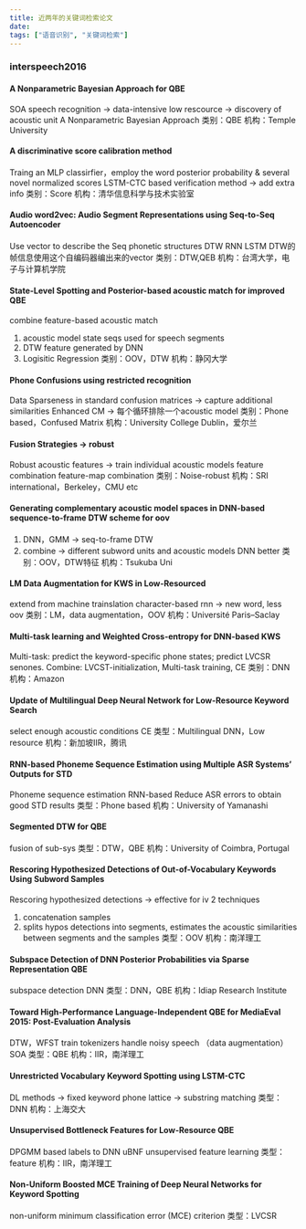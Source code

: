 ```yaml
---
title: 近两年的关键词检索论文
date: 
tags: ["语音识别", "关键词检索"]
---
```


### interspeech2016

#### A Nonparametric Bayesian Approach for QBE 
SOA speech recognition -> data-intensive
low rescource -> discovery of acoustic unit
A Nonparametric Bayesian Approach
类别：QBE
机构：Temple University

#### A discriminative score calibration method
Traing an MLP classirfier，employ the word posterior probability & several novel normalized scores
LSTM-CTC based verification method -> add extra info
类别：Score
机构：清华信息科学与技术实验室

#### Audio word2vec: Audio Segment Representations using Seq-to-Seq Autoencoder
Use vector to describe the Seq phonetic structures
DTW
RNN LSTM
DTW的帧信息使用这个自编码器编出来的vector
类别：DTW,QEB
机构：台湾大学，电子与计算机学院

#### State-Level Spotting and Posterior-based acoustic match for improved QBE
combine feature-based acoustic match
1. acoustic model state seqs used for speech segments
2. DTW feature generated by DNN
3. Logisitic Regression
类别：OOV，DTW
机构：静冈大学

#### Phone Confusions using restricted recognition
Data Sparseness in standard confusion matrices -> capture additional similarities
Enhanced CM -> 每个循环排除一个acoustic model
类别：Phone based，Confused Matrix
机构：University College Dublin，爱尔兰


#### Fusion Strategies -> robust
Robust acoustic features
-> train individual acoustic models
feature combination feature-map combination
类别：Noise-robust
机构：SRI international，Berkeley，CMU etc

#### Generating complementary acoustic model spaces in DNN-based sequence-to-frame DTW scheme for oov
1. DNN，GMM -> seq-to-frame DTW
2. combine -> different subword units and acoustic models
DNN better
类别：OOV，DTW特征
机构：Tsukuba Uni

#### LM Data Augmentation for KWS in Low-Resourced
extend from machine trainslation
character-based rnn -> new word, less oov
类别：LM，data augmentation，OOV
机构：Université Paris–Saclay

#### Multi-task learning and Weighted Cross-entropy for DNN-based KWS
Multi-task: predict the keyword-specific phone states; predict LVCSR senones.
Combine: LVCST-initialization, Multi-task training, CE
类别：DNN
机构：Amazon

#### Update of Multilingual Deep Neural Network for Low-Resource Keyword Search
select enough acoustic conditions
CE
类型：Multilingual DNN，Low resource
机构：新加坡IIR，腾讯

#### RNN-based Phoneme Sequence Estimation using Multiple ASR Systems’ Outputs for STD
Phoneme sequence estimation RNN-based
Reduce ASR errors to obtain good STD results
类型：Phone based
机构：University of Yamanashi

#### Segmented DTW for QBE
fusion of sub-sys
类型：DTW，QBE
机构：University of Coimbra, Portugal

#### Rescoring Hypothesized Detections of Out-of-Vocabulary Keywords Using Subword Samples
Rescoring hypothesized detections -> effective for iv
2 techniques
1. concatenation samples
2. splits hypos detections into segments, estimates the acoustic similarities between segments and the samples
类型：OOV
机构：南洋理工

#### Subspace Detection of DNN Posterior Probabilities via Sparse Representation QBE
subspace detection
DNN
类型：DNN，QBE
机构：Idiap Research Institute

#### Toward High-Performance Language-Independent QBE for MediaEval 2015: Post-Evaluation Analysis
DTW，WFST
train tokenizers handle noisy speech （data augmentation）
SOA
类型：QBE
机构：IIR，南洋理工

#### Unrestricted Vocabulary Keyword Spotting using LSTM-CTC
DL methods -> fixed keyword
phone lattice -> substring matching
类型：DNN
机构：上海交大

#### Unsupervised Bottleneck Features for Low-Resource QBE
DPGMM based labels to DNN
uBNF unsupervised feature learning
类型：feature
机构：IIR，南洋理工

#### Non-Uniform Boosted MCE Training of Deep Neural Networks for Keyword Spotting
non-uniform minimum classification error (MCE) criterion
类型：LVCSR